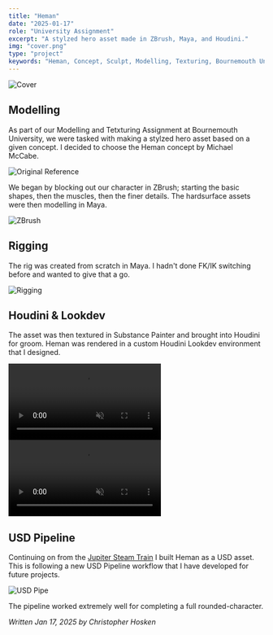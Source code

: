 ```yaml
---
title: "Heman"
date: "2025-01-17"
role: "University Assignment"
excerpt: "A stylzed hero asset made in ZBrush, Maya, and Houdini."
img: "cover.png"
type: "project"
keywords: "Heman, Concept, Sculpt, Modelling, Texturing, Bournemouth University, Christopher Hosken, USD, Pipeline, Rigging, ZBrush, Maya, Houdini, Groom, Hero, Asset, VFX, CGI, Animation, Superhero, 3D Model, 3D Character"
---
```


![Cover](/images/content/heman/cover.png)

## Modelling

As part of our Modelling and Tetxturing Assignment at Bournemouth University, we were tasked with making a stylzed hero asset based on a given concept. I decided to choose the Heman concept by Michael McCabe.

![Original Reference](/images/content/heman/heman_doodle.jpg)

We began by blocking out our character in ZBrush; starting the basic shapes, then the muscles, then the finer details. The hardsurface assets were then modelling in Maya.

![ZBrush](/images/content/heman/heman_zbrush.png)

## Rigging

The rig was created from scratch in Maya. I hadn't done FK/IK switching before and wanted to give that a go.

![Rigging](/images/content/heman/heman_rig.png)


## Houdini & Lookdev
The asset was then textured in Substance Painter and brought into Houdini for groom. Heman was rendered in a custom Houdini Lookdev environment that I designed.

<video controls muted>
  <source src="/images/content/heman/heman_turntable.mp4" type="video/mp4">
</video>

<video controls muted>
  <source src="/images/content/heman/heman_wireframe_turntable.mp4" type="video/mp4">
</video>


## USD Pipeline

Continuing on from the [Jupiter Steam Train](/portfolio/jupiter) I built Heman as a USD asset. This is following a new USD Pipeline workflow that I have developed for future projects.

![USD Pipe](/images/content/heman/usd_pipe.png)

The pipeline worked extremely well for completing a full rounded-character.


*Written Jan 17, 2025 by Christopher Hosken*